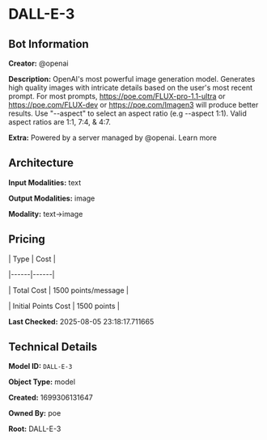 # DALL-E-3

## Bot Information

**Creator:** @openai

**Description:** OpenAI's most powerful image generation model. Generates high quality images with intricate details based on the user's most recent prompt. For most prompts, https://poe.com/FLUX-pro-1.1-ultra or https://poe.com/FLUX-dev or https://poe.com/Imagen3 will produce better results. Use "--aspect" to select an aspect ratio (e.g --aspect 1:1). Valid aspect ratios are 1:1, 7:4, & 4:7.

**Extra:** Powered by a server managed by @openai. Learn more


## Architecture

**Input Modalities:** text

**Output Modalities:** image

**Modality:** text->image


## Pricing

| Type | Cost |

|------|------|

| Total Cost | 1500 points/message |

| Initial Points Cost | 1500 points |


**Last Checked:** 2025-08-05 23:18:17.711665


## Technical Details

**Model ID:** `DALL-E-3`

**Object Type:** model

**Created:** 1699306131647

**Owned By:** poe

**Root:** DALL-E-3
